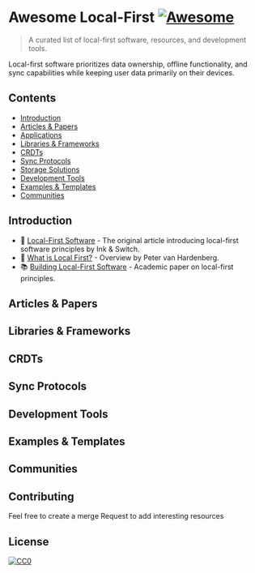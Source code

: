 # Awesome Local-First [![Awesome](https://awesome.re/badge.svg)](https://awesome.re)

> A curated list of local-first software, resources, and development tools.

Local-first software prioritizes data ownership, offline functionality, and sync capabilities while keeping user data primarily on their devices.

## Contents

- [Introduction](#introduction)
- [Articles & Papers](#articles--papers)
- [Applications](#applications)
- [Libraries & Frameworks](#libraries--frameworks)
- [CRDTs](#crdts)
- [Sync Protocols](#sync-protocols)
- [Storage Solutions](#storage-solutions)
- [Development Tools](#development-tools)
- [Examples & Templates](#examples--templates)
- [Communities](#communities)

## Introduction

- 📝 [Local-First Software](https://www.inkandswitch.com/local-first/) - The original article introducing local-first software principles by Ink & Switch.
- 🎥 [What is Local First?](https://www.youtube.com/watch?v=KrPsyr8Ig6M) - Overview by Peter van Hardenberg.
- 📚 [Building Local-First Software](https://martin.kleppmann.com/papers/local-first.pdf) - Academic paper on local-first principles.

## Articles & Papers


## Libraries & Frameworks


## CRDTs


## Sync Protocols



## Development Tools


## Examples & Templates



## Communities



## Contributing

Feel free to create a merge Request to add interesting resources

## License

[![CC0](https://mirrors.creativecommons.org/presskit/buttons/88x31/svg/cc-zero.svg)](https://creativecommons.org/publicdomain/zero/1.0)
